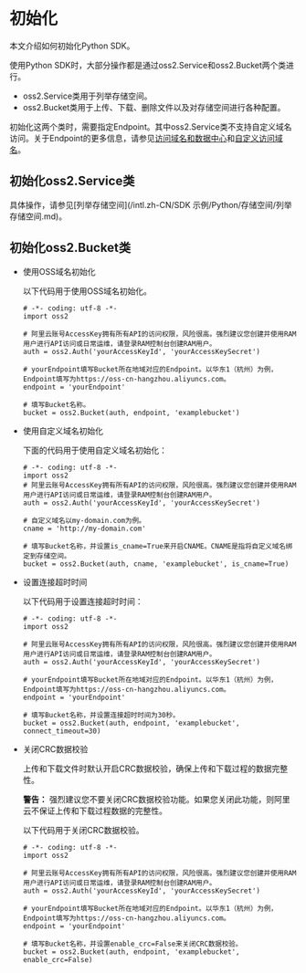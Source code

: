 # 初始化

本文介绍如何初始化Python SDK。

使用Python SDK时，大部分操作都是通过oss2.Service和oss2.Bucket两个类进行。

-   oss2.Service类用于列举存储空间。
-   oss2.Bucket类用于上传、下载、删除文件以及对存储空间进行各种配置。

初始化这两个类时，需要指定Endpoint。其中oss2.Service类不支持自定义域名访问。关于Endpoint的更多信息，请参见[访问域名和数据中心](/intl.zh-CN/开发指南/访问域名（Endpoint）/访问域名和数据中心.md)和[自定义访问域名](/intl.zh-CN/开发指南/存储空间（Bucket）/绑定自定义域名.md)。

## 初始化oss2.Service类

具体操作，请参见[列举存储空间](/intl.zh-CN/SDK 示例/Python/存储空间/列举存储空间.md)。

## 初始化oss2.Bucket类

-   使用OSS域名初始化

    以下代码用于使用OSS域名初始化。

    ```
    # -*- coding: utf-8 -*-
    import oss2
    
    # 阿里云账号AccessKey拥有所有API的访问权限，风险很高。强烈建议您创建并使用RAM用户进行API访问或日常运维，请登录RAM控制台创建RAM用户。
    auth = oss2.Auth('yourAccessKeyId', 'yourAccessKeySecret')
    
    # yourEndpoint填写Bucket所在地域对应的Endpoint。以华东1（杭州）为例，Endpoint填写为https://oss-cn-hangzhou.aliyuncs.com。
    endpoint = 'yourEndpoint'
    
    # 填写Bucket名称。
    bucket = oss2.Bucket(auth, endpoint, 'examplebucket')                    
    ```

-   使用自定义域名初始化

    下面的代码用于使用自定义域名初始化：

    ```
    # -*- coding: utf-8 -*-
    import oss2
    # 阿里云账号AccessKey拥有所有API的访问权限，风险很高。强烈建议您创建并使用RAM用户进行API访问或日常运维，请登录RAM控制台创建RAM用户。
    auth = oss2.Auth('yourAccessKeyId', 'yourAccessKeySecret')
    
    # 自定义域名以my-domain.com为例。
    cname = 'http://my-domain.com'
    
    # 填写Bucket名称，并设置is_cname=True来开启CNAME。CNAME是指将自定义域名绑定到存储空间。
    bucket = oss2.Bucket(auth, cname, 'examplebucket', is_cname=True)                    
    ```

-   设置连接超时时间

    以下代码用于设置连接超时时间：

    ```
    # -*- coding: utf-8 -*-
    import oss2
    
    # 阿里云账号AccessKey拥有所有API的访问权限，风险很高。强烈建议您创建并使用RAM用户进行API访问或日常运维，请登录RAM控制台创建RAM用户。
    auth = oss2.Auth('yourAccessKeyId', 'yourAccessKeySecret')
    
    # yourEndpoint填写Bucket所在地域对应的Endpoint。以华东1（杭州）为例，Endpoint填写为https://oss-cn-hangzhou.aliyuncs.com。
    endpoint = 'yourEndpoint'
    
    # 填写Bucket名称，并设置连接超时时间为30秒。
    bucket = oss2.Bucket(auth, endpoint, 'examplebucket', connect_timeout=30)                    
    ```

-   关闭CRC数据校验

    上传和下载文件时默认开启CRC数据校验，确保上传和下载过程的数据完整性。

    **警告：** 强烈建议您不要关闭CRC数据校验功能。如果您关闭此功能，则阿里云不保证上传和下载过程数据的完整性。

    以下代码用于关闭CRC数据校验。

    ```
    # -*- coding: utf-8 -*-
    import oss2
    
    # 阿里云账号AccessKey拥有所有API的访问权限，风险很高。强烈建议您创建并使用RAM用户进行API访问或日常运维，请登录RAM控制台创建RAM用户。
    auth = oss2.Auth('yourAccessKeyId', 'yourAccessKeySecret')
    
    # yourEndpoint填写Bucket所在地域对应的Endpoint。以华东1（杭州）为例，Endpoint填写为https://oss-cn-hangzhou.aliyuncs.com。
    endpoint = 'yourEndpoint'
    
    # 填写Bucket名称，并设置enable_crc=False来关闭CRC数据校验。
    bucket = oss2.Bucket(auth, endpoint, 'examplebucket', enable_crc=False)                   
    ```


